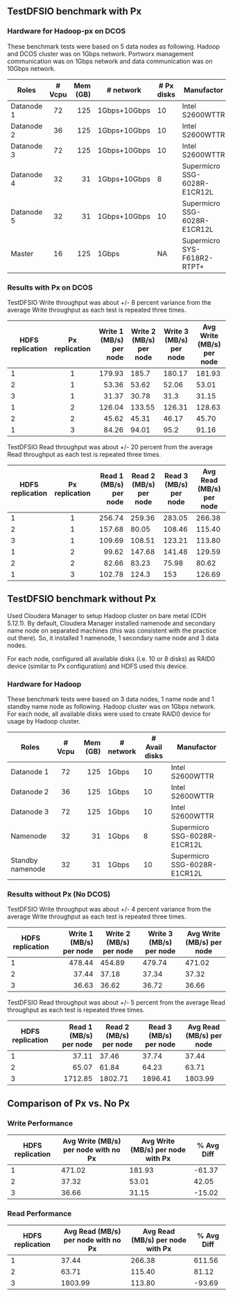 ## TestDFSIO benchmark with Px
### Hardware for Hadoop-px on DCOS
These benchmark tests were based on 5 data nodes as following. 
Hadoop and DCOS cluster was on 1Gbps network. Portworx management communication was on 1Gbps network and data communication was on 10Gbps network.

| Roles        | # Vcpu          | Mem (GB)  |# network    | # Px disks | Manufactor |
| ------------- |:-------------:| ----------:|-------------|------------|------------|
| Datanode 1    | 72            | 125        | 1Gbps+10Gbps|10         | Intel S2600WTTR |
| Datanode 2    | 36            | 125        | 1Gbps+10Gbps|10         | Intel S2600WTTR |
| Datanode 3    | 72            | 125        | 1Gbps+10Gbps|10         | Intel S2600WTTR |
| Datanode 4    | 32            | 31         | 1Gbps+10Gbps|8          | Supermicro SSG-6028R-E1CR12L  |
| Datanode 5    | 32            | 31         | 1Gbps+10Gbps|10         | Supermicro SSG-6028R-E1CR12L  |
| Master        | 16            | 125        | 1Gbps       |NA         | Supermicro SYS-F618R2-RTPT+  |

### Results with Px on DCOS
TestDFSIO Write throughput was about +/- 8 percent variance from the average Write throughput as each test is repeated three times.

| HDFS replication| Px replication| Write 1 (MB/s) per node| Write 2 (MB/s) per node| Write 3 (MB/s) per node |Avg Write (MB/s) per node|
| -------------   |:-------------:| ----------------------:|------------------------|-------------------------|-------------------------|
|  1              | 1             | 179.93                 |	185.7                 |	180.17	                | 181.93   | 
|2	              |1	            | 53.36                  |	53.62                 |	52.06                   |	53.01 |
|3	              |1	            |31.37                   |	30.78                 |	31.3	                  |31.15  |
|1                |	2	            |126.04                  |	133.55                |	126.31                  |	128.63  |
|2	              |2	            |45.62                   |	45.31                 |	46.17	                  |45.70   |
|1	              |3	            |84.26                   |	94.01                 |	95.2                    |	91.16  |

TestDFSIO Read throughput was about +/- 20 percent from the average Read throughput as each test is repeated three times.

| HDFS replication| Px replication| Read 1 (MB/s) per node| Read 2 (MB/s) per node| Read 3 (MB/s) per node |Avg Read (MB/s) per node|
|-------------    |:-------------:|---------------------:|-----------------------|------------------------|-------------------------|
|1	              |1	            |256.74	                |259.36                 |	283.05                 |	266.38  |
|2	              |1	            |157.68                 |	80.05	                | 108.46                 |	115.40  |
|3	              |1              |	109.69                |	108.51                |	123.21                 |	113.80  |
|1	              |2	            |99.62                  |	147.68                |	141.48                 |	129.59  |
|2	              |2	            |82.66                  |	83.23                 |	75.98	                 |80.62            |
|1	              |3	            |102.78               	|124.3	                |153	                   |126.69  |

## TestDFSIO benchmark without Px
Used Cloudera Manager to setup Hadoop cluster on bare metal (CDH 5.12.1). By default, Cloudera Manager installed namenode and secondary name node on separated machines (this was consistent with the practice out there). So, it installed 1 namenode, 1 secondary name node and 3 data nodes.

For each node, configured all available disks (i.e. 10 or 8 disks) as RAID0 device (similar to Px configuration) and HDFS used this device. 

### Hardware for Hadoop
These benchmark tests were based on 3 data nodes, 1 name node and 1 standby name node as following. 
Hadoop cluster was on 1Gbps network. For each node, all available disks were used to create RAID0 device for usage by Hadoop cluster. 

| Roles        | # Vcpu          | Mem (GB)  |# network    | # Avail disks | Manufactor |
| ------------- |:-------------:| ----------:|-------------|------------|------------|
| Datanode 1    | 72            | 125        | 1Gbps|10         | Intel S2600WTTR |
| Datanode 2    | 36            | 125        | 1Gbps|10         | Intel S2600WTTR |
| Datanode 3    | 72            | 125        | 1Gbps|10         | Intel S2600WTTR |
| Namenode      | 32            | 31         | 1Gbps|8          | Supermicro SSG-6028R-E1CR12L  |
| Standby namenode    | 32      | 31         | 1Gbps|10         | Supermicro SSG-6028R-E1CR12L  |

### Results without Px (No DCOS)
TestDFSIO Write throughput was about +/- 4 percent variance from the average Write throughput as each test is repeated three times.

| HDFS replication| Write 1 (MB/s) per node| Write 2 (MB/s) per node| Write 3 (MB/s) per node |Avg Write (MB/s) per node|
| -------------   |-----------------------:|------------------------|-------------------------|-------------------------|
|1                |478.44	                 |454.89	                |479.74	                  |471.02   | 
|2	              | 37.44                  |	37.18	                |37.34	                  |37.32 |
|3	              | 36.63	                 |36.62                   |	36.72                   |	36.66|

TestDFSIO Read throughput was about +/- 5 percent from the average Read throughput as each test is repeated three times.

| HDFS replication| Read 1 (MB/s) per node | Read 2 (MB/s) per node | Read 3 (MB/s) per node  |Avg Read (MB/s) per node|
| -------------   |-----------------------:|------------------------|-------------------------|-------------------------|
|1                | 37.11	                 |37.46                   |	37.74                   |	37.44| 
|2	              | 65.07                  |	61.84                 |	64.23                   |	63.71 |
|3	              | 1712.85	               |1802.71                 |	1896.41                 |	1803.99|

## Comparison of Px vs. No Px

### Write Performance

| HDFS replication| Avg Write (MB/s) per node with no Px|  Avg Write (MB/s) per node with Px | % Avg Diff  |
| -------------   |--------------------------------------|-----------------------------------|---------    |
|1                | 471.02                               | 181.93                            |-61.37       |
|2	              | 37.32                                | 53.01                             |42.05        |
|3	              | 36.66                                | 31.15                             |-15.02       |


### Read Performance

| HDFS replication| Avg Read (MB/s) per node with no Px  |  Avg Read (MB/s) per node with Px | % Avg Diff  |
| -------------   |--------------------------------------|-----------------------------------|---------    |
|1                |  37.44                               |266.38                             |611.56       |
|2	              |  63.71                               | 115.40                            |81.12        |
|3	              |  1803.99                             | 113.80                            |-93.69       |


